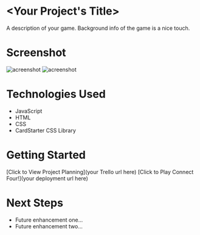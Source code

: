 # <Your Project's Title>
A description of your game. Background info of the game is a nice touch.

# Screenshot

<img src="url to your image on imgur" alt="acreenshot">
<img src="url to your image on imgur" alt="acreenshot">

# Technologies Used

- JavaScript
- HTML
- CSS
- CardStarter CSS Library

# Getting Started

[Click to View Project Planning](your Trello url here)
[Click to Play Connect Four!](your deployment url here)

# Next Steps

- Future enhancement one...
- Future enhancement two... 